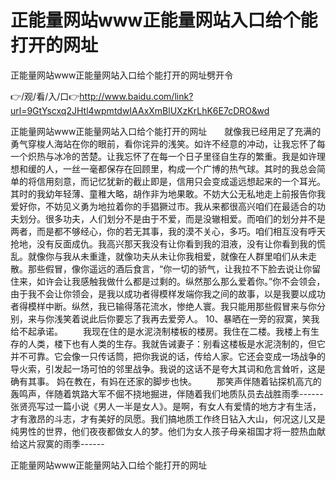 # 正能量网站www正能量网站入口给个能打开的网址
正能量网站www正能量网站入口给个能打开的网址劈开令

👉/观/看/入/口👉http://www.baidu.com/link?url=9GtYscxq2JHtl4wpmtdwIAAxXmBlUXzKrLhK6E7cDRO&wd

正能量网站www正能量网站入口给个能打开的网址　　就像我已经用足了充满的勇气穿梭人海站在你的眼前，看你诧异的浅笑。如许不经意的冲动，让我忘怀了每一个炽热与冰冷的苦楚。让我忘怀了在每一个日子里径自生存的繁重。我是如许理想和缓的人，一丝一毫都保存在回顾里，构成一个广博的热气球。其时的我总会简单的将信用刻意，而记忆犹新的截止即是，信用只会变成遥远想起来的一个耳光。其时的我幼年轻薄、童稚大略，胡作非为地果敢。不妨大公无私地走上前报告你我爱好你，不妨见义勇为地拉着你的手猖獗过市。我从来都很高兴咱们在最适合的功夫划分。很多功夫，人们划分不是由于不爱，而是没辙相爱。而咱们的划分并不是两者，而是都不够经心，你的若无其事，我的漠不关心，多巧。咱们相互没有呼天抢地，没有反面成仇。我高兴那天我没有让你看到我的泪液，没有让你看到我的慌乱。就像你与我从未重逢，就像功夫从未让你我相爱，就像在人群里咱们从未走散。那些假冒，像你遥远的酒后食言，“你一切的骄气，让我拉不下脸去说让你留住来，如许会让我感触我做什么都是过剩的。纵然那么那么爱着你。”你不会领会，由于我不会让你领会，是我以成功者得模样发端你我之间的故事，以是我要以成功者得模样中断。纵然，我已输得落花流水，惨绝人寰。我只能用那些假冒来与你分别，来与你浅笑着说此后你要忘了我再去爱旁人。
	10、暴晒在一旁的寂寞，笑我给不起承诺。
　　我现在住的是水泥浇制楼板的楼房。我住在二楼。我楼上有生存的人类，楼下也有人类的生存。我就告诫妻子：别看这楼板是水泥浇制的，但它并不可靠。它会像一只传话筒，把你我说的话，传给人家。它还会变成一场战争的导火索，引发起一场可怕的邻里战争。我说的这话不是夸大其词和危言耸听，这是确有其事。
妈在教在，有妈在还家的脚步也快。
　　那笑声伴随着钻探机高亢的轰鸣声，伴随着筑路大军不倔不挠地掘进，伴随着我们地质队员去战胜雨季------　　张贤亮写过一篇小说《男人一半是女人》。是啊，有女人有爱情的地方才有生活，才有激昂的斗志，才有美好的凤愿。我们搞地质工作终日钻入大山，何况这儿又是纯男性的世界，他们夜夜都做女人的梦。他们为女人孩子母亲祖国才将一腔热血献给这片寂寞的雨季------

正能量网站www正能量网站入口给个能打开的网址
